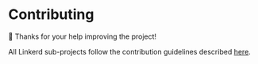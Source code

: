 # Contributing #

:balloon: Thanks for your help improving the project!

All Linkerd sub-projects follow the contribution guidelines described [here](https://github.com/linkerd/linkerd/blob/master/CONTRIBUTING.md).


